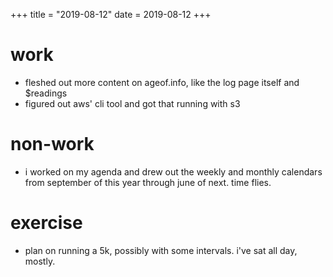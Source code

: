 +++
title = "2019-08-12"
date = 2019-08-12
+++

# work
- fleshed out more content on ageof.info, like the log page itself and $readings
- figured out aws' cli tool and got that running with s3

# non-work
- i worked on my agenda and drew out the weekly and monthly calendars from
  september of this year through june of next. time flies.

# exercise 
- plan on running a 5k, possibly with some intervals. i've sat all day, mostly.
